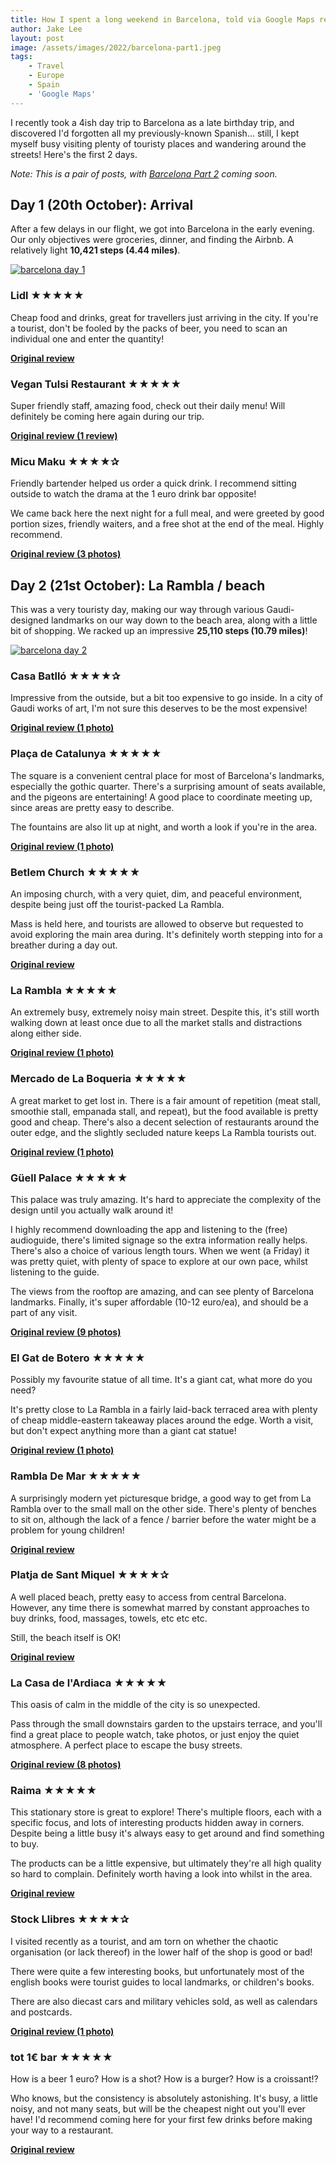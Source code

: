 ```yaml
---
title: How I spent a long weekend in Barcelona, told via Google Maps reviews (part 1/2, 16 reviews)
author: Jake Lee
layout: post
image: /assets/images/2022/barcelona-part1.jpeg
tags:
    - Travel
    - Europe
    - Spain
    - 'Google Maps'
---
```


I recently took a 4ish day trip to Barcelona as a late birthday trip, and discovered I'd forgotten all my previously-known Spanish... still, I kept myself busy visiting plenty of touristy places and wandering around the streets! Here's the first 2 days.

*Note: This is a pair of posts, with [Barcelona Part 2](/barcelona-reviews-part2/) coming soon.*

## Day 1 (20th October): Arrival

After a few delays in our flight, we got into Barcelona in the early evening. Our only objectives were groceries, dinner, and finding the Airbnb. A relatively light **10,421 steps (4.44 miles)**.

[![barcelona day 1](/assets/images/2022/barcelona-day1-thumbnail.png)](/assets/images/2022/barcelona-day1.png)

### Lidl ★★★★★

Cheap food and drinks, great for travellers just arriving in the city. If you're a tourist, don't be fooled by the packs of beer, you need to scan an individual one and enter the quantity!

**[Original review](https://goo.gl/maps/knR3oY4yeFDoqYuL7)**

### Vegan Tulsi Restaurant ★★★★★

Super friendly staff, amazing food, check out their daily menu! Will definitely be coming here again during our trip.

**[Original review (1 review)](https://goo.gl/maps/v1HbQ5MZB41Cigdt5)**

### Micu Maku ★★★★✰

Friendly bartender helped us order a quick drink. I recommend sitting outside to watch the drama at the 1 euro drink bar opposite!

We came back here the next night for a full meal, and were greeted by good portion sizes, friendly waiters, and a free shot at the end of the meal. Highly recommend.

**[Original review (3 photos)](https://goo.gl/maps/vc8cvwgdHxS9HMx26)**

## Day 2 (21st October): La Rambla / beach

This was a very touristy day, making our way through various Gaudi-designed landmarks on our way down to the beach area, along with a little bit of shopping. We racked up an impressive **25,110 steps (10.79 miles)**!

[![barcelona day 2](/assets/images/2022/barcelona-day2-thumbnail.png)](/assets/images/2022/barcelona-day2.png)

### Casa Batlló ★★★★✰

Impressive from the outside, but a bit too expensive to go inside. In a city of Gaudi works of art, I'm not sure this deserves to be the most expensive!

**[Original review (1 photo)](https://goo.gl/maps/7o6RuW3otwtRpp4u5)**

### Plaça de Catalunya ★★★★★

The square is a convenient central place for most of Barcelona's landmarks, especially the gothic quarter. There's a surprising amount of seats available, and the pigeons are entertaining! A good place to coordinate meeting up, since areas are pretty easy to describe.

The fountains are also lit up at night, and worth a look if you're in the area.

**[Original review (1 photo)](https://goo.gl/maps/38VVXiDfsAwMaRrM9)**

### Betlem Church ★★★★★

An imposing church, with a very quiet, dim, and peaceful environment, despite being just off the tourist-packed La Rambla.

Mass is held here, and tourists are allowed to observe but requested to avoid exploring the main area during. It's definitely worth stepping into for a breather during a day out.

**[Original review](https://goo.gl/maps/T7zw5T4mwTAB3uQB7)**

### La Rambla ★★★★★

An extremely busy, extremely noisy main street. Despite this, it's still worth walking down at least once due to all the market stalls and distractions along either side.

**[Original review (1 photo)](https://goo.gl/maps/KE9BBZup96nz3XDX7)**

### Mercado de La Boqueria ★★★★★

A great market to get lost in. There is a fair amount of repetition (meat stall, smoothie stall, empanada stall, and repeat), but the food available is pretty good and cheap. There's also a decent selection of restaurants around the outer edge, and the slightly secluded nature keeps La Rambla tourists out.

**[Original review (1 photo)](https://goo.gl/maps/duBUfHbseeq8Qd6i7)**

### Güell Palace ★★★★★

This palace was truly amazing. It's hard to appreciate the complexity of the design until you actually walk around it!

I highly recommend downloading the app and listening to the (free) audioguide, there's limited signage so the extra information really helps. There's also a choice of various length tours. When we went (a Friday) it was pretty quiet, with plenty of space to explore at our own pace, whilst listening to the guide.

The views from the rooftop are amazing, and can see plenty of Barcelona landmarks. Finally, it's super affordable (10-12 euro/ea), and should be a part of any visit.

**[Original review (9 photos)](https://goo.gl/maps/BSHCADA7bBK1JbsR7)**

### El Gat de Botero ★★★★★

Possibly my favourite statue of all time. It's a giant cat, what more do you need?

It's pretty close to La Rambla in a fairly laid-back terraced area with plenty of cheap middle-eastern takeaway places around the edge. Worth a visit, but don't expect anything more than a giant cat statue!

**[Original review (1 photo)](https://goo.gl/maps/G7G4ThkbBooKdW859)**

### Rambla De Mar ★★★★★

A surprisingly modern yet picturesque bridge, a good way to get from La Rambla over to the small mall on the other side. There's plenty of benches to sit on, although the lack of a fence / barrier before the water might be a problem for young children!

**[Original review](https://goo.gl/maps/AonE6AK3t6bsH7cm9)**

### Platja de Sant Miquel ★★★★✰

A well placed beach, pretty easy to access from central Barcelona. However, any time there is somewhat marred by constant approaches to buy drinks, food, massages, towels, etc etc etc.

Still, the beach itself is OK!

**[Original review](https://goo.gl/maps/wzAmmoAPTwRHyys66)**

### La Casa de l'Ardiaca ★★★★★

This oasis of calm in the middle of the city is so unexpected.

Pass through the small downstairs garden to the upstairs terrace, and you'll find a great place to people watch, take photos, or just enjoy the quiet atmosphere. A perfect place to escape the busy streets.

**[Original review (8 photos)](https://goo.gl/maps/GjNX9RS5MYK2zyhb6)**

### Raima ★★★★★

This stationary store is great to explore! There's multiple floors, each with a specific focus, and lots of interesting products hidden away in corners. Despite being a little busy it's always easy to get around and find something to buy.

The products can be a little expensive, but ultimately they're all high quality so hard to complain. Definitely worth having a look into whilst in the area.

**[Original review](https://goo.gl/maps/Xku7pmf1CDkuKsyTA)**

### Stock Llibres ★★★★✰

I visited recently as a tourist, and am torn on whether the chaotic organisation (or lack thereof) in the lower half of the shop is good or bad!

There were quite a few interesting books, but unfortunately most of the english books were tourist guides to local landmarks, or children's books.

There are also diecast cars and military vehicles sold, as well as calendars and postcards.

**[Original review (1 photo)](https://goo.gl/maps/vLAq7woiavJXaPLo8)**

### tot 1€ bar ★★★★★

How is a beer 1 euro? How is a shot? How is a burger? How is a croissant!?

Who knows, but the consistency is absolutely astonishing. It's busy,  a little noisy, and not many seats, but will be the cheapest night out you'll ever have! I'd recommend coming here for your first few drinks before making your way to a restaurant.

**[Original review](https://goo.gl/maps/hAEiPwy6vp3r1yMd8)**

